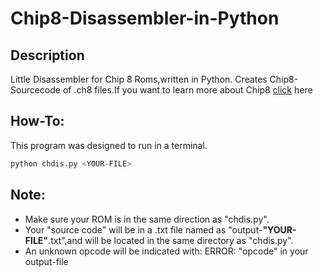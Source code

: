 # Chip8-Disassembler-in-Python

## Description
Little Disassembler for Chip 8 Roms,written in Python.
Creates Chip8-Sourcecode of .ch8 files.If you want to learn more about Chip8 [click](#http://devernay.free.fr/hacks/chip8/C8TECH10.HTM) here


## How-To:
This program was designed to run in a terminal.
 ```python 
 python chdis.py <YOUR-FILE>
 ```

## Note:
+ Make sure your ROM is in the same direction as "chdis.py".
+ Your "source code" will be in a .txt file named as "output-**"YOUR-FILE"**.txt",and will be located in the same directory as "chdis.py".
+ An unknown opcode will be indicated with:  ERROR: "opcode" in your output-file


